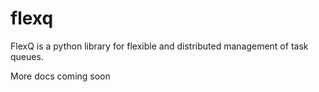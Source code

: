 # flexq
FlexQ is a python library for flexible and distributed management of task queues.

More docs coming soon